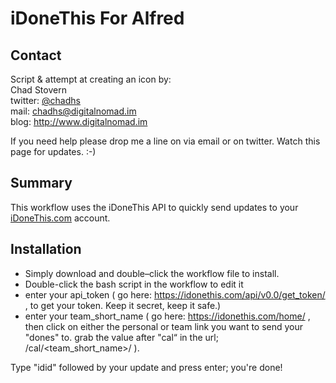 # iDoneThis For Alfred

## Contact
Script & attempt at creating an icon by:  
Chad Stovern  
twitter: [@chadhs](https://twitter.com/chadhs "Twitter")  
mail: <chadhs@digitalnomad.im>  
blog: <http://www.digitalnomad.im>

If you need help please drop me a line on via email or on twitter.  Watch this page for updates.  :-)

## Summary

This workflow uses the iDoneThis API to quickly send updates to your [iDoneThis.com](http://idonethis.com) account.

## Installation

- Simply download and double–click the workflow file to install.
- Double-click the bash script in the workflow to edit it
- enter your api_token ( go here: https://idonethis.com/api/v0.0/get_token/ , to get your token.  Keep it secret, keep it safe.)
- enter your team_short_name ( go here: https://idonethis.com/home/ , then click on either the personal or team link you want to send your "dones" to. grab the value after "cal“ in the url; /cal/\<team_short_name\>/ ).

Type "idid" followed by your update and press enter; you're done!
